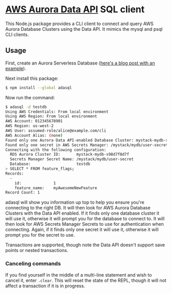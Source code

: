 # [AWS Aurora Data API](https://docs.aws.amazon.com/AmazonRDS/latest/AuroraUserGuide/data-api.html) SQL client

This Node.js package provides a CLI client to connect and query AWS Aurora Database Clusters using the Data API. It mimics the mysql and psql CLI clients.

## Usage

First, create an Aurora Serverless Database ([here's a blog post with an example](https://aws.amazon.com/blogs/aws/new-data-api-for-amazon-aurora-serverless/)).

Next install this package:

```bash
$ npm install --global adasql
```

Now run the command:
```bash
$ adasql -d testdb
Using AWS Credentials: From local environment
Using AWS Region: From local environment
AWS Account: 012345678901
AWS Region: us-west-2
AWS User: assumed-role/alice@example.com/cli
AWS Account Alias: (none)
Found only one Aurora Data API-enabled Database Cluster: mystack-mydb-s98d7f8d7f
Found only one secret in AWS Secrets Manager: /mystack/mydb/user-secret
Connecting with the following configuration: 
  RDS Aurora Cluster ID:       mystack-mydb-s98d7f8d7f
  Secrets Manager Secret Name: /mystack/mydb/user-secret
  Database:                    testdb
> SELECT * FROM feature_flags;
Records: 
  - 
    id:              1
    feature_name:    myAwesomeNewFeature
Record Count: 1
```

adasql will show you information up top to help you ensure you're connecting to the right DB. It will then look for AWS Aurora Database Clusters with the Data API enabled. If it finds only one database cluster it will use it, otherwise it will prompt you for the database to connect to. It will then look for AWS Secrets Manager Secrets to use for authentication when connecting. Again, if it finds only one secret it will use it, otherwise it will prompt you for the secret to use.

Transactions are supported, though note the Data API doesn't support save points or nested transactions.

### Canceling commands
If you find yourself in the middle of a multi-line statement and wish to cancel it, enter `.clear`. This will reset the state of the REPL, though it will not affect a transaction if it is in progress.